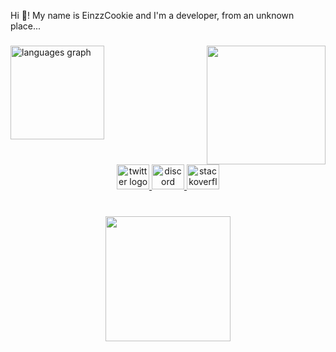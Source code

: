 <p align="left">Hi 👋! My name is EinzzCookie and I'm a developer, from an unknown place...</p>

###

<img align="right" height="190" src="https://cdn.discordapp.com/avatars/672737796699455492/57b2f966bbe202c796fce5c96ea0cb9d.png?size=1024"  />

###

<div align="left">
  <img src="https://github-readme-stats.vercel.app/api/top-langs?username=TheEinzzCookie&locale=en&hide_title=false&layout=compact&card_width=320&langs_count=6&theme=nightowl&hide_border=true&order=2&custom_title=Languages%20Used:" height="150" alt="languages graph"  />
</div>

###

<br clear="both">

<div align="center">
  <a href="https://x.com/EinzzCookie" target="_blank">
    <img src="https://raw.githubusercontent.com/maurodesouza/profile-readme-generator/master/src/assets/icons/social/twitter/default.svg" width="52" height="40" alt="twitter logo"  />
  </a>
  <a href="https://discordapp.com/users/672737796699455492" target="_blank">
    <img src="https://raw.githubusercontent.com/maurodesouza/profile-readme-generator/master/src/assets/icons/social/discord/default.svg" width="52" height="40" alt="discord logo"  />
  </a>
  <a href="https://stackoverflow.com/users/21317298/" target="_blank">
    <img src="https://raw.githubusercontent.com/maurodesouza/profile-readme-generator/master/src/assets/icons/social/stackoverflow/default.svg" width="52" height="40" alt="stackoverflow logo"  />
  </a>
</div>

###

<br clear="both">

<div align="center">
  <img height="200" src="https://media.tenor.com/y5aEz9oTMNAAAAAi/warden-minecraft.gif"  />
</div>

###
